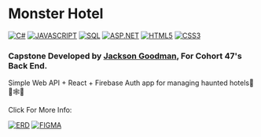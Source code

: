 # Monster Hotel
[![C#](https://img.shields.io/badge/c%23-006400.svg?style=for-the-badge&logo=c-sharp&logoColor=white)](#)
[![JAVASCRIPT](https://img.shields.io/badge/javascript%20-%23323330.svg?&style=for-the-badge&logo=javascript&logoColor=%23F7DF1E)](#)
[![SQL](https://img.shields.io/badge/SQL-CC2927?style=for-the-badge&logo=microsoft-sql-server&logoColor=white)](#)
[![ASP.NET](https://img.shields.io/badge/ASP.NET-%231572B6.svg?style=for-the-badge&logo=.net&logoColor=white)](#)
[![HTML5](https://img.shields.io/badge/Html5-%23E34F26.svg?style=for-the-badge&logo=html5&logoColor=white)](#)
[![CSS3](https://img.shields.io/badge/css3%20-%231572B6.svg?&style=for-the-badge&logo=css3&logoColor=white)](#)
### Capstone Developed by [Jackson Goodman](https://github.com/jacksonrgoodman), For Cohort 47's Back End.
Simple Web API + React + Firebase Auth app for managing haunted hotels🎃🦇🕸👀

Click For More Info:

[![ERD](https://img.shields.io/badge/ERD-23E34F26.svg?style=for-the-badge&logo=node-red&logoColor=white)](https://dbdiagram.io/d/60f72f9c4ed9be1c05d521cc)
[![FIGMA](https://img.shields.io/badge/Figma-FFFF00?style=for-the-badge&logo=figma&logoColor=black)](https://www.figma.com/file/WSQNR6Unoe9Mt8Oyvpn1sC/Monster-Hotel)